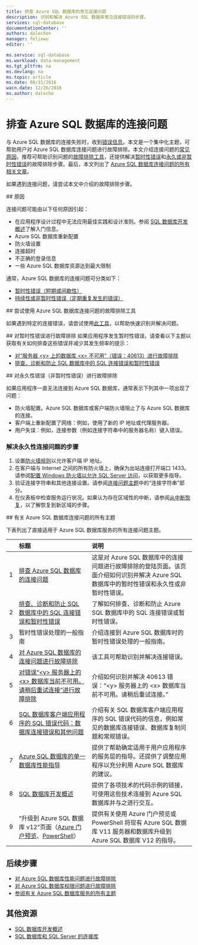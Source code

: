 ```yaml
---
title: 排查 Azure SQL 数据库的常见连接问题
description: 识别和解决 Azure SQL 数据库常见连接错误的步骤。
services: sql-database
documentationCenter: ''
authors: dalechen
manager: felixwu
editor: ''

ms.service: sql-database
ms.workload: data-management
ms.tgt_pltfrm: na
ms.devlang: na
ms.topic: article
ms.date: 08/31/2016
wacn.date: 12/26/2016
ms.author: daleche
---
```


# 排查 Azure SQL 数据库的连接问题

与 Azure SQL 数据库的连接失败时，收到[错误信息](./sql-database-develop-error-messages.md)。本文是一个集中化主题，可帮助用户对 Azure SQL 数据库连接问题进行故障排除。本文介绍连接问题的[常见原因](#cause)，推荐可帮助识别问题的[故障排除工具](#try-the-troubleshooter-for-azure-sql-database-connectivity-issues)，还提供解决[暂时性错误](#troubleshoot-transient-errors)和[永久或非暂时性错误](#troubleshoot-the-persistent-errors)的故障排除步骤。最后，本文列出了 [Azure SQL 数据库连接问题的所有相关文章](#all-topics-for-azure-sql-database-connection-problems)。

如果遇到连接问题，请尝试本文中介绍的故障排除步骤。

##<a name="cause"></a> 原因

连接问题可能由以下任何原因引起：

- 在应用程序设计过程中无法应用最佳实践和设计准则。参阅 [SQL 数据库开发概述](./sql-database-develop-overview.md)了解入门信息。
- Azure SQL 数据库重新配置
- 防火墙设置
- 连接超时
- 不正确的登录信息
- 一些 Azure SQL 数据库资源达到最大限制

通常，Azure SQL 数据库的连接问题可分类如下：

- [暂时性错误（短期或间歇性）](#troubleshoot-transient-errors)
- [持续性或非暂时性错误（定期重复发生的错误）](#troubleshoot-the-persistent-errors)

##<a id="try-the-troubleshooter-for-azure-sql-database-connectivity-issues"></a> 尝试使用 Azure SQL 数据库连接问题的故障排除工具

如果遇到特定的连接错误，请尝试使用[此工具](https://support.microsoft.com/help/10085/troubleshooting-connectivity-issues-with-microsoft-azure-sql-database)，以帮助快速识别并解决问题。

##<a id="troubleshoot-transient-errors"></a> 对暂时性错误进行故障排除
如果应用程序发生暂时性错误，请查看以下主题以获取有关如何排查这些错误并减少其发生频率的提示：

- [对“服务器 &lt;y&gt; 上的数据库 &lt;x&gt; 不可用”（错误：40613）进行故障排除](./sql-database-troubleshoot-connection.md)
- [排查、诊断和防止 SQL 数据库中的 SQL 连接错误和暂时性错误](./sql-database-connectivity-issues.md)

<a id="troubleshoot-the-persistent-errors" name="troubleshoot-the-persistent-errors"></a>

##<a id="troubleshoot-the-persistent-errors"></a> 对永久性错误（非暂时性错误）进行故障排除

如果应用程序一直无法连接到 Azure SQL 数据库，通常表示下列其中一项出现了问题：

- 防火墙配置。Azure SQL 数据库或客户端防火墙阻止了与 Azure SQL 数据库的连接。
- 客户端上重新配置了网络：例如，使用了新的 IP 地址或代理服务器。
- 用户失误：例如，连接参数（例如连接字符串中的服务器名称）键入错误。

### 解决永久性连接问题的步骤

1. 设置[防火墙规则](./sql-database-configure-firewall-settings-powershell.md)以允许客户端 IP 地址。
2. 在客户端与 Internet 之间的所有防火墙上，确保为出站连接打开端口 1433。请参阅[配置 Windows 防火墙以允许 SQL Server 访问](https://msdn.microsoft.com/zh-cn/library/cc646023.aspx)，以获取更多指导。
3. 验证连接字符串和其他连接设置。请参阅[连接问题主题](./sql-database-connectivity-issues.md#connections-to-azure-sql-database)中的“连接字符串”部分。
4. 在仪表板中检查服务运行状况。如果认为存在区域性的中断，请参阅[从中断恢复](./sql-database-disaster-recovery.md)，以了解恢复到新区域的步骤。

##<a id="all-topics-for-azure-sql-database-connection-problems"></a> 有关 Azure SQL 数据库连接问题的所有主题

下表列出了直接适用于 Azure SQL 数据库服务的所有连接问题主题。

| &nbsp; | 标题 | 说明 |
| --: | :-- | :-- |
| 1 | [排查 Azure SQL 数据库的连接问题](./sql-database-troubleshoot-common-connection-issues.md) | 这是对 Azure SQL 数据库中的连接问题进行故障排除的登陆页面。该页面介绍如何识别并解决 Azure SQL 数据库中的暂时性错误和永久性或非暂时性错误。 |
| 2 | [排查、诊断和防止 SQL 数据库中的 SQL 连接错误和暂时性错误](./sql-database-connectivity-issues.md) | 了解如何排查、诊断和防止 Azure SQL 数据库中的 SQL 连接错误或暂时性错误。 |
| 3 | 暂时性错误处理的一般指南 | 介绍连接到 Azure SQL 数据库时的暂时性错误处理的一般指南。 |
| 4 | [对 Azure SQL 数据库的连接问题进行故障排除](https://support.microsoft.com/help/10085/troubleshooting-connectivity-issues-with-microsoft-azure-sql-database) | 该工具可帮助识别并解决连接错误。 |
| 5 | [对错误“&lt;y&gt; 服务器上的 &lt;x&gt; 数据库当前不可用。请稍后重试连接”进行故障排除](./sql-database-troubleshoot-connection.md) | 介绍如何识别并解决 40613 错误：“&lt;y&gt; 服务器上的 &lt;x&gt; 数据库当前不可用。请稍后重试连接。” |
| 6 | [SQL 数据库客户端应用程序的 SQL 错误代码：数据库连接错误和其他问题](./sql-database-develop-error-messages.md) | 介绍有关 SQL 数据库客户端应用程序的 SQL 错误代码的信息，例如常见的数据库连接错误、数据库复制问题和常规错误。 |
| 7 | [Azure SQL 数据库的单一数据库性能指导](./sql-database-performance-guidance.md) | 提供了帮助确定适用于用户应用程序的服务层的指导。还提供了调整应用程序以充分利用 Azure SQL 数据库的建议。 |
| 8 | [SQL 数据库开发概述](./sql-database-develop-overview.md) | 提供了各项技术的代码示例的链接，可使用这些技术连接到 Azure SQL 数据库并与之进行交互。 |
| 9 | “升级到 Azure SQL 数据库 v12”页面（[Azure 门户预览](./sql-database-upgrade-server-portal.md)、[PowerShell](./sql-database-upgrade-server-powershell.md)） | 提供有关使用 Azure 门户预览或 PowerShell 将现有 Azure SQL 数据库 V11 服务器和数据库升级到 Azure SQL 数据库 V12 的指导。 |

## 后续步骤

- [对 Azure SQL 数据库性能问题进行故障排除](./sql-database-troubleshoot-performance.md)
- [对 Azure SQL 数据库权限问题进行故障排除](./sql-database-troubleshoot-permissions.md)
- [参阅有关 Azure SQL 数据库服务的所有主题](./sql-database-index-all-articles.md)

## 其他资源

- [SQL 数据库开发概述](./sql-database-develop-overview.md)
- [SQL 数据库和 SQL Server 的连接库](./sql-database-libraries.md)

<!---HONumber=Mooncake_Quality_Review_1215_2016-->